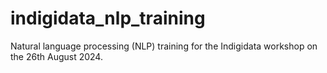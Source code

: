 # indigidata_nlp_training
Natural language processing (NLP) training for the Indigidata workshop on the 26th August 2024.

